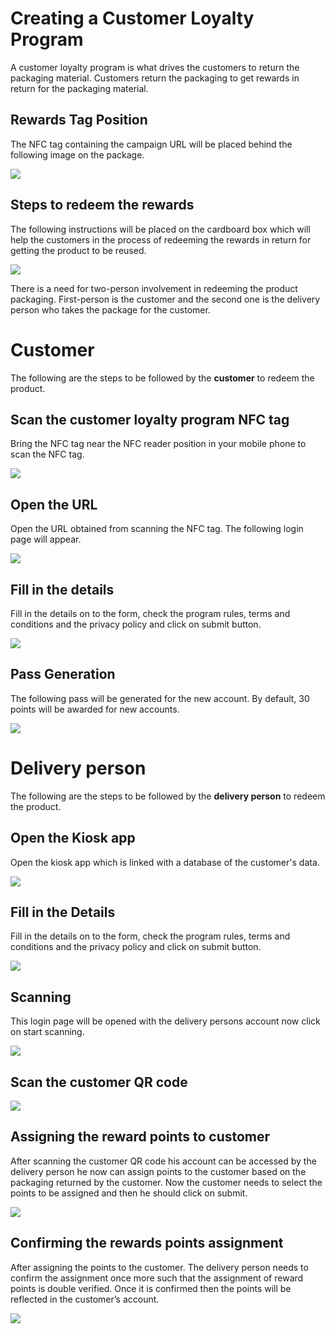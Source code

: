 # **Creating a Customer Loyalty Program**

A customer loyalty program is what drives the customers to return the packaging material. Customers return the packaging to get rewards in return for the packaging material. 

## Rewards Tag Position

The NFC tag containing the campaign URL will be placed behind the following image on the package. 

![](Images/Aspose.Words.c332127a-1b76-4b79-b803-9d6ae9d207a1.022.png)

## Steps to redeem the rewards

The following instructions will be placed on the cardboard box which will help the customers in the process of redeeming the rewards in return for getting the product to be reused.

![](Aspose.Words.c332127a-1b76-4b79-b803-9d6ae9d207a1.023.png)

There is a need for two-person involvement in redeeming the product packaging. First-person is the customer and the second one is the delivery person who takes the package for the customer.

# **Customer**

The following are the steps to be followed by the **customer** to redeem the product. 

## Scan the customer loyalty program NFC tag

Bring the NFC tag near the NFC reader position in your mobile phone to scan the NFC tag.

![](Aspose.Words.c332127a-1b76-4b79-b803-9d6ae9d207a1.024.jpeg)

## Open the URL

Open the URL obtained from scanning the NFC tag. The following login page will appear.

![](Aspose.Words.c332127a-1b76-4b79-b803-9d6ae9d207a1.025.jpeg)

## Fill in the details

Fill in the details on to the form, check the program rules, terms and conditions and the privacy policy and click on submit button.

![](Aspose.Words.c332127a-1b76-4b79-b803-9d6ae9d207a1.026.jpeg)

## Pass Generation

The following pass will be generated for the new account. By default, 30 points will be awarded for new accounts.

![](Aspose.Words.c332127a-1b76-4b79-b803-9d6ae9d207a1.027.jpeg)

# **Delivery person**

The following are the steps to be followed by the **delivery person** to redeem the product. 

## Open the Kiosk app

Open the kiosk app which is linked with a database of the customer's data.

![](Aspose.Words.c332127a-1b76-4b79-b803-9d6ae9d207a1.028.jpeg)

## Fill in the Details

Fill in the details on to the form, check the program rules, terms and conditions and the privacy policy and click on submit button.

![](Aspose.Words.c332127a-1b76-4b79-b803-9d6ae9d207a1.029.jpeg)

## Scanning

This login page will be opened with the delivery persons account now click on start scanning.

![](Aspose.Words.c332127a-1b76-4b79-b803-9d6ae9d207a1.030.jpeg)

## Scan the customer QR code

![](Aspose.Words.c332127a-1b76-4b79-b803-9d6ae9d207a1.031.jpeg)

## Assigning the reward points to customer

After scanning the customer QR code his account can be accessed by the delivery person he now can assign points to the customer based on the packaging returned by the customer. Now the customer needs to select the points to be assigned and then he should click on submit.

![](Aspose.Words.c332127a-1b76-4b79-b803-9d6ae9d207a1.032.jpeg)

## Confirming the rewards points assignment

After assigning the points to the customer. The delivery person needs to confirm the assignment once more such that the assignment of reward points is double verified. Once it is confirmed then the points will be reflected in the customer’s account.

![](Aspose.Words.c332127a-1b76-4b79-b803-9d6ae9d207a1.033.jpeg)
